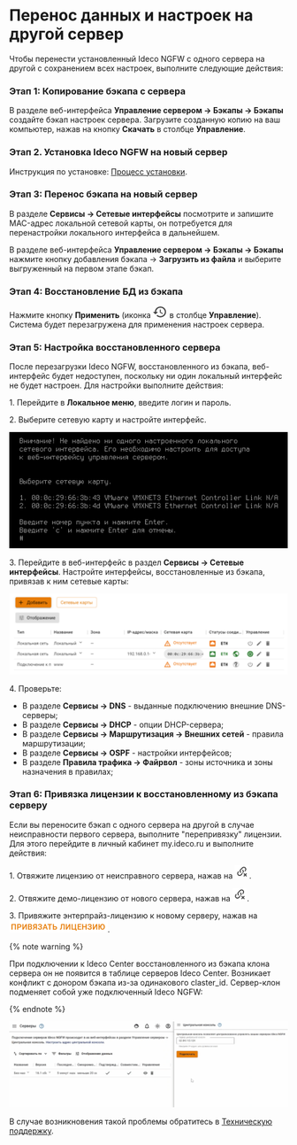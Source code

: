 # Перенос данных и настроек на другой сервер

Чтобы перенести установленный Ideco NGFW с одного сервера на другой с сохранением всех настроек, выполните следующие действия:

### Этап 1: Копирование бэкапа с сервера

В разделе веб-интерфейса **Управление сервером -> Бэкапы -> Бэкапы** создайте бэкап настроек сервера. Загрузите созданную копию на ваш компьютер, нажав на кнопку **Скачать** в столбце **Управление**.

### Этап 2. Установка Ideco NGFW на новый сервер

Инструкция по установке: [Процесс установки](../../../ngfw/installation/installation-process.md).

### Этап 3: Перенос бэкапа на новый сервер

В разделе **Сервисы -> Сетевые интерфейсы** посмотрите и запишите MAC-адрес локальной сетевой карты, он потребуется для перенастройки локального интерфейса в дальнейшем.

В разделе веб-интерфейса **Управление сервером -> Бэкапы -> Бэкапы** нажмите кнопку добавления бэкапа -> **Загрузить из файла** и выберите выгруженный на первом этапе бэкап.

### Этап 4: Восстановление БД из бэкапа

Нажмите кнопку **Применить** (иконка ![](../../../_images/icon-recovery.png) в столбце **Управление**). Система будет перезагружена для применения настроек сервера.

### Этап 5: Настройка восстановленного сервера

После перезагрузки Ideco NGFW, восстановленного из бэкапа, веб-интерфейс будет недоступен, поскольку ни один локальный интерфейс не будет настроен. Для настройки выполните действия:

1\. Перейдите в **Локальное меню**, введите логин и пароль.

2\. Выберите сетевую карту и настройте интерфейс.

![](../../../_images/transferring-data-to-another-server.png)

3\. Перейдите в веб-интерфейс в раздел **Сервисы -> Сетевые интерфейсы**. Настройте интерфейсы, восстановленные из бэкапа, привязав к ним сетевые карты:

![](../../../_images/interfaces9.png)

4\. Проверьте:

* В разделе **Сервисы -> DNS** - выданные подключению внешние DNS-серверы;
* В разделе **Сервисы -> DHCP** - опции DHCP-сервера;
* В разделе **Сервисы -> Маршрутизация -> Внешних сетей** - правила маршрутизации;
* В разделе **Сервисы -> OSPF** - настройки интерфейсов;
* В разделе **Правила трафика -> Файрвол** - зоны источника и зоны назначения в правилах;

### Этап 6: Привязка лицензии к восстановленному из бэкапа серверу

Если вы переносите бэкап с одного сервера на другой в случае неисправности первого сервера, выполните "перепривязку" лицензии. Для этого перейдите в личный кабинет my.ideco.ru и выполните действия:

1\. Отвяжите лицензию от неисправного сервера, нажав на ![](../../../_images/icon-unbind.png).

2\. Отвяжите демо-лицензию от нового сервера, нажав на ![](../../../_images/icon-unbind.png).

3\. Привяжите энтерпрайз-лицензию к новому серверу, нажав на ![](../../../_images/icon-lk1.png).

{% note warning %}

При подключении к Ideco Center восстановленного из бэкапа клона сервера он не появится в таблице серверов Ideco Center. Возникает конфликт с донором бэкапа из-за одинакового claster_id. Сервер-клон подменяет собой уже подключенный Ideco NGFW:

{% endnote %}

![](../../../_images/transferring-data-to-another-server.gif)

В случае возникновения такой проблемы обратитесь в [Техническую поддержку](../../../ngfw/general/technical-support.md).
